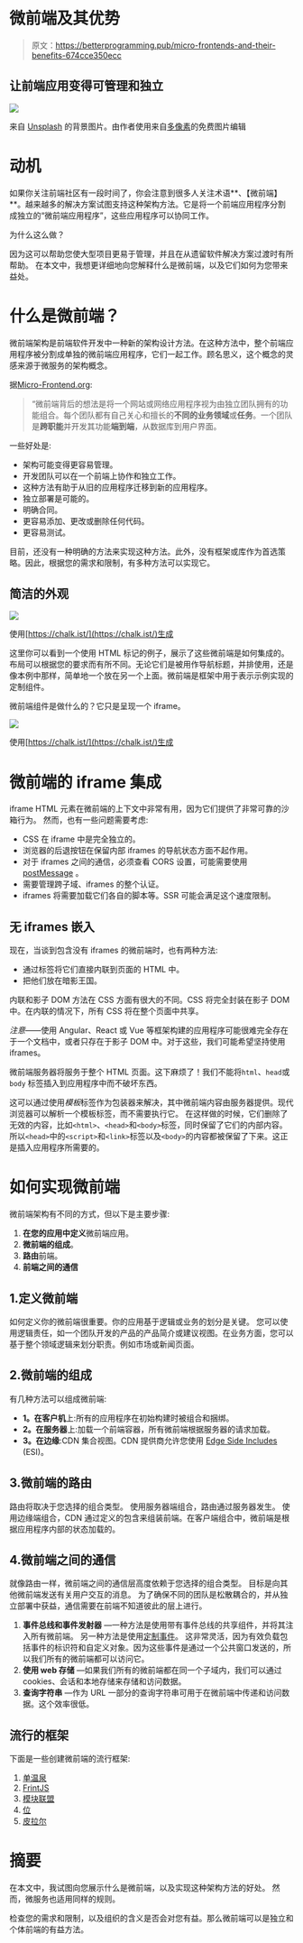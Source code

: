 # 微前端及其优势

> 原文：<https://betterprogramming.pub/micro-frontends-and-their-benefits-674cce350ecc>

## 让前端应用变得可管理和独立

![](img/85e0019e874a24b06d0f1106b008eec2.png)

来自 [Unsplash](https://unsplash.com/photos/wxWulfjN-G0) 的背景图片。由作者使用来自[多像素](https://www.manypixels.co/gallery)的免费图片编辑

# 动机

如果你关注前端社区有一段时间了，你会注意到很多人关注术语**、【微前端】**。越来越多的解决方案试图支持这种架构方法。它是将一个前端应用程序分割成独立的“微前端应用程序”，这些应用程序可以协同工作。

为什么这么做？

因为这可以帮助您使大型项目更易于管理，并且在从遗留软件解决方案过渡时有所帮助。
在本文中，我想更详细地向您解释什么是微前端，以及它们如何为您带来益处。

# 什么是微前端？

微前端架构是前端软件开发中一种新的架构设计方法。在这种方法中，整个前端应用程序被分割成单独的微前端应用程序，它们一起工作。顾名思义，这个概念的灵感来源于微服务的架构概念。

据[Micro-Frontend.org](https://micro-frontends.org/):

> “微前端背后的想法是将一个网站或网络应用程序视为由独立团队拥有的功能组合。每个团队都有自己关心和擅长的**不同的业务领域**或**任务**。一个团队是**跨职能**并开发其功能**端到端**，从数据库到用户界面。

一些好处是:

*   架构可能变得更容易管理。
*   开发团队可以在一个前端上协作和独立工作。
*   这种方法有助于从旧的应用程序迁移到新的应用程序。
*   独立部署是可能的。
*   明确合同。
*   更容易添加、更改或删除任何代码。
*   更容易测试。

目前，还没有一种明确的方法来实现这种方法。此外，没有框架或库作为首选策略。因此，根据您的需求和限制，有多种方法可以实现它。

## 简洁的外观

![](img/b20e63a9442f272c25d46d09c30a11cf.png)

使用[https://chalk.ist/](https://chalk.ist/)生成

这里你可以看到一个使用 HTML 标记的例子，展示了这些微前端是如何集成的。布局可以根据您的要求而有所不同。无论它们是被用作导航标题，并排使用，还是像本例中那样，简单地一个放在另一个上面。微前端是框架中用于表示示例实现的定制组件。

微前端组件是做什么的？它只是呈现一个 iframe。

![](img/6fb6ef310298a6295c9e6d331bffd4d4.png)

使用[https://chalk.ist/](https://chalk.ist/)生成

# 微前端的 iframe 集成

iframe HTML 元素在微前端的上下文中非常有用，因为它们提供了非常可靠的沙箱行为。
然而，也有一些问题需要考虑:

*   CSS 在 iframe 中是完全独立的。
*   浏览器的后退按钮在保留内部 iframes 的导航状态方面不起作用。
*   对于 iframes 之间的通信，必须查看 CORS 设置，可能需要使用 [postMessage](https://developer.mozilla.org/en-US/docs/Web/API/Window/postMessage) 。
*   需要管理跨子域、iframes 的整个认证。
*   iframes 将需要加载它们各自的脚本等。SSR 可能会满足这个速度限制。

## 无 iframes 嵌入

现在，当谈到包含没有 iframes 的微前端时，也有两种方法:

*   通过标签将它们直接内联到页面的 HTML 中。
*   把他们放在暗影王国。

内联和影子 DOM 方法在 CSS 方面有很大的不同。CSS 将完全封装在影子 DOM 中。在内联的情况下，所有 CSS 将在整个页面中共享。

*注意*——使用 Angular、React 或 Vue 等框架构建的应用程序可能很难完全存在于一个文档中，或者只存在于影子 DOM 中。对于这些，我们可能希望坚持使用 iframes。

微前端服务器将服务于整个 HTML 页面。这下麻烦了！我们不能将`html`、`head`或`body` 标签插入到应用程序中而不破坏东西。

这可以通过使用*模板*标签作为包装器来解决，其中微前端内容由服务器提供。现代浏览器可以解析一个模板标签，而不需要执行它。
在这样做的时候，它们删除了无效的内容，比如`<html>`、`<head>`和`<body>`标签，同时保留了它们的内部内容。所以`<head>`中的`<script>`和`<link>`标签以及`<body>`的内容都被保留了下来。这正是插入应用程序所需要的。

# 如何实现微前端

微前端架构有不同的方式，但以下是主要步骤:

1.  **在您的应用中定义**微前端应用。
2.  **微前端的组成**。
3.  **路由**前端。
4.  **前端之间的通信**

## 1.定义微前端

如何定义你的微前端很重要。你的应用基于逻辑或业务的划分是关键。
您可以使用逻辑责任，如一个团队开发的产品的产品简介或建议视图。在业务方面，您可以基于整个领域逻辑来划分职责。例如市场或新闻页面。

## 2.**微前端的组成**

有几种方法可以组成微前端:

*   **1。在客户机**上:所有的应用程序在初始构建时被组合和捆绑。
*   **2。在服务器**上:加载一个前端容器，所有微前端根据服务器的请求加载。
*   **3。在边缘**:CDN 集合视图。CDN 提供商允许您使用 [Edge Side Includes](https://en.wikipedia.org/wiki/Edge_Side_Includes) (ESI)。

## 3.微前端的路由

路由将取决于您选择的组合类型。
使用服务器端组合，路由通过服务器发生。
使用边缘端组合，CDN 通过定义的包含来组装前端。在客户端组合中，微前端是根据应用程序内部的状态加载的。

## 4.微前端之间的通信

就像路由一样，微前端之间的通信层高度依赖于您选择的组合类型。
目标是向其他微前端发送有关用户交互的消息。
为了确保不同的团队是松散耦合的，并从独立部署中获益，通信需要在前端不知道彼此的层上进行。

1.  **事件总线和事件发射器** —一种方法是使用带有事件总线的共享组件，并将其注入所有微前端。
    另一种方法是使用[定制事件](https://developer.mozilla.org/en-US/docs/Web/Events/Creating_and_triggering_events)。
    这非常灵活，因为有效负载包括事件的标识符和自定义对象。因为这些事件是通过一个公共窗口发送的，所以我们所有的微前端都可以访问它。
2.  **使用 web 存储** —如果我们所有的微前端都在同一个子域内，我们可以通过 cookies、会话和本地存储来存储和访问数据。
3.  **查询字符串** —作为 URL 一部分的查询字符串可用于在微前端中传递和访问数据。这个效率很低。

## 流行的框架

下面是一些创建微前端的流行框架:

1.  [单温泉](https://single-spa.js.org/)
2.  [FrintJS](https://frint.js.org/)
3.  [模块联盟](https://webpack.js.org/concepts/module-federation/)
4.  [位](https://bit.dev/)
5.  [皮拉尔](https://github.com/smapiot/piral)

# 摘要

在本文中，我试图向您展示什么是微前端，以及实现这种架构方法的好处。
然而，微服务也适用同样的规则。

检查您的需求和限制，以及组织的含义是否会对您有益。那么微前端可以是独立和个体前端的有益方法。